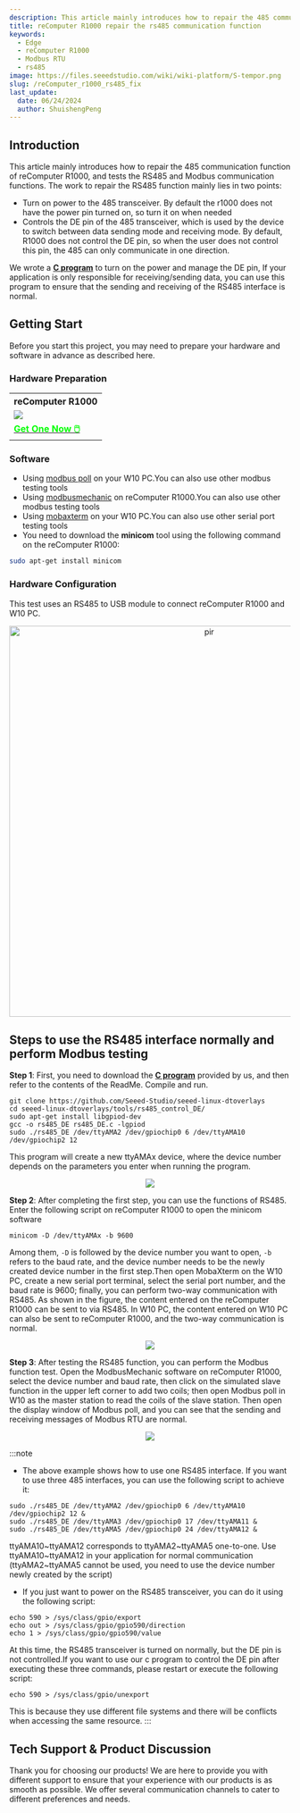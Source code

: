 ```yaml
---
description: This article mainly introduces how to repair the 485 communication function of reComputer R1000, and tests the rs485 and Modbus communication functions.
title: reComputer R1000 repair the rs485 communication function 
keywords:
  - Edge
  - reComputer R1000
  - Modbus RTU
  - rs485
image: https://files.seeedstudio.com/wiki/wiki-platform/S-tempor.png
slug: /reComputer_r1000_rs485_fix
last_update:
  date: 06/24/2024
  author: ShuishengPeng
---
```


## Introduction
This article mainly introduces how to repair the 485 communication function of reComputer R1000, and tests the RS485 and Modbus communication functions.
The work to repair the RS485 function mainly lies in two points:
- Turn on power to the 485 transceiver. By default the r1000 does not have the power pin turned on, so turn it on when needed
- Controls the DE pin of the 485 transceiver, which is used by the device to switch between data sending mode and receiving mode. By default, R1000 does not control the DE pin, so when the user does not control this pin, the 485 can only communicate in one direction.
  
We wrote a [**C program**](https://github.com/Seeed-Studio/seeed-linux-dtoverlays/tree/master/tools/rs485_control_DE) to turn on the power and manage the DE pin, If your application is only responsible for receiving/sending data, you can use this program to ensure that the sending and receiving of the RS485 interface is normal.
## Getting Start

Before you start this project, you may need to prepare your hardware and software in advance as described here.

### Hardware Preparation

<div class="table-center">
	<table class="table-nobg">
    <tr class="table-trnobg">
      <th class="table-trnobg">reComputer R1000</th>
		</tr>
    <tr class="table-trnobg"></tr>
		<tr class="table-trnobg">
			<td class="table-trnobg"><div style={{textAlign:'center'}}><img src="https://files.seeedstudio.com/wiki/reComputer-R1000/reComputer_r_images/01.png" style={{width:300, height:'auto'}}/></div></td>
		</tr>
    <tr class="table-trnobg"></tr>
		<tr class="table-trnobg">
			<td class="table-trnobg"><div class="get_one_now_container" style={{textAlign: 'center'}}><a class="get_one_now_item" href="https://www.seeedstudio.com/reComputer-R1025-10-p-5895.html">
              <strong><span><font color={'FFFFFF'} size={"4"}> Get One Now 🖱️</font></span></strong>
          </a></div></td>
        </tr>
    </table>
    </div>

### Software

* Using [modbus poll](https://www.modbustools.com/modbus_poll.html) on your W10 PC.You can also use other modbus testing tools
* Using [modbusmechanic](https://modbusmechanic.scifidryer.com/) on reComputer R1000.You can also use other modbus testing tools
* Using [mobaxterm](https://mobaxterm.mobatek.net/) on your W10 PC.You can also use other serial port testing tools
* You need to download the **minicom** tool using the following command on the reComputer R1000:
```sh
sudo apt-get install minicom
```

### Hardware Configuration

This test uses an RS485 to USB module to connect reComputer R1000 and W10 PC.
<div align="center"><img src="https://files.seeedstudio.com/wiki/reComputer-R1000/RS485_fix/hardwareconnection.png" alt="pir" width="700" height="auto" /></div>

## Steps to use the RS485 interface normally and perform Modbus testing

**Step 1**: First, you need to download the [**C program**](https://github.com/Seeed-Studio/seeed-linux-dtoverlays/tree/master/tools/rs485_control_DE) provided by us, and then refer to the contents of the ReadMe. Compile and run. 

```shell
git clone https://github.com/Seeed-Studio/seeed-linux-dtoverlays
cd seeed-linux-dtoverlays/tools/rs485_control_DE/
sudo apt-get install libgpiod-dev
gcc -o rs485_DE rs485_DE.c -lgpiod
sudo ./rs485_DE /dev/ttyAMA2 /dev/gpiochip0 6 /dev/ttyAMA10 /dev/gpiochip2 12
```

This program will create a new ttyAMAx device, where the device number depends on the parameters you enter when running the program.
<center><img width={600} src="https://files.seeedstudio.com/wiki/reComputer-R1000/RS485_fix/cfg_c.gif" /></center>

**Step 2**: After completing the first step, you can use the functions of RS485. Enter the following script on reComputer R1000 to open the minicom software

```shell
minicom -D /dev/ttyAMAx -b 9600
```
Among them, `-D` is followed by the device number you want to open, `-b` refers to the baud rate, and the device number needs to be the newly created device number in the first step.Then open MobaXterm on the W10 PC, create a new serial port terminal, select the serial port number, and the baud rate is 9600; finally, you can perform two-way communication with RS485. As shown in the figure, the content entered on the reComputer R1000 can be sent to via RS485. In W10 PC, the content entered on W10 PC can also be sent to reComputer R1000, and the two-way communication is normal.
<center><img width={600} src="https://files.seeedstudio.com/wiki/reComputer-R1000/RS485_fix/RS485_test.gif" /></center>


**Step 3**: After testing the RS485 function, you can perform the Modbus function test. Open the ModbusMechanic software on reComputer R1000, select the device number and baud rate, then click on the simulated slave function in the upper left corner to add two coils; then open Modbus poll in W10 as the master station to read the coils of the slave station. Then open the display window of Modbus poll, and you can see that the sending and receiving messages of Modbus RTU are normal.

<center><img width={600} src="https://files.seeedstudio.com/wiki/reComputer-R1000/RS485_fix/Modbus_RTU_test.gif" /></center>

:::note
- The above example shows how to use one RS485 interface. If you want to use three 485 interfaces, you can use the following script to achieve it:
```shell
sudo ./rs485_DE /dev/ttyAMA2 /dev/gpiochip0 6 /dev/ttyAMA10 /dev/gpiochip2 12 &
sudo ./rs485_DE /dev/ttyAMA3 /dev/gpiochip0 17 /dev/ttyAMA11 &
sudo ./rs485_DE /dev/ttyAMA5 /dev/gpiochip0 24 /dev/ttyAMA12 &
```
ttyAMA10~ttyAMA12 corresponds to ttyAMA2~ttyAMA5 one-to-one. Use ttyAMA10~ttyAMA12 in your application for normal communication (ttyAMA2~ttyAMA5 cannot be used, you need to use the device number newly created by the script)
- If you just want to power on the RS485 transceiver, you can do it using the following script:
```shell
echo 590 > /sys/class/gpio/export
echo out > /sys/class/gpio/gpio590/direction
echo 1 > /sys/class/gpio/gpio590/value
```
At this time, the RS485 transceiver is turned on normally, but the DE pin is not controlled.If you want to use our c program to control the DE pin after executing these three commands, please restart or execute the following script:
```shell
echo 590 > /sys/class/gpio/unexport
```
This is because they use different file systems and there will be conflicts when accessing the same resource.
:::


## Tech Support & Product Discussion

Thank you for choosing our products! We are here to provide you with different support to ensure that your experience with our products is as smooth as possible. We offer several communication channels to cater to different preferences and needs.

<div class="button_tech_support_container">
<a href="https://forum.seeedstudio.com/" class="button_forum"></a> 
<a href="https://www.seeedstudio.com/contacts" class="button_email"></a>
</div>

<div class="button_tech_support_container">
<a href="https://discord.gg/eWkprNDMU7" class="button_discord"></a> 
<a href="https://github.com/Seeed-Studio/wiki-documents/discussions/69" class="button_discussion"></a>
</div>